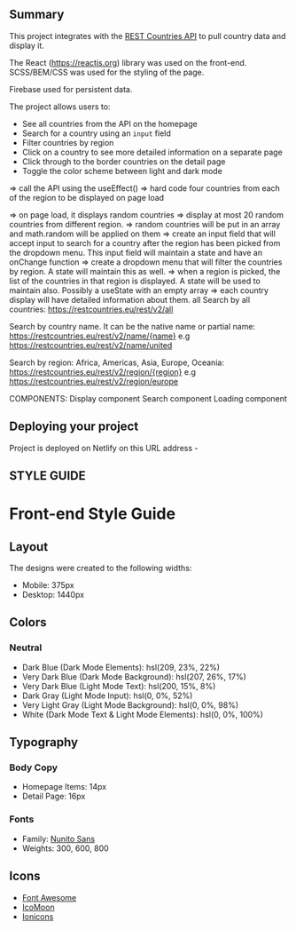 ## Summary

This project integrates with the [REST Countries API](https://restcountries.eu) to pull country data and display it.

The React (https://reactjs.org) library was used on the front-end. SCSS/BEM/CSS was used for the styling of the page.

Firebase used for persistent data.

The project allows users to:

- See all countries from the API on the homepage
- Search for a country using an `input` field
- Filter countries by region
- Click on a country to see more detailed information on a separate page
- Click through to the border countries on the detail page
- Toggle the color scheme between light and dark mode

=> call the API using the useEffect()
=> hard code four countries from each of the region to be displayed on page load

=> on page load, it displays random countries
  => display at most 20 random countries from different region. 
  => random countries will be put in an array and math.random will be applied on them
=> create an input field that will accept input to search for a country after the region has been picked from the dropdown menu. This input field will maintain a state and have an onChange function
=> create a dropdown menu that will filter the countries by region. A state will maintain this as well.
=> when a region is picked, the list of the countries in that region is displayed. A state will be used to maintain also. Possibly a useState with an empty array
=> each country display will have detailed information about them. 
all
Search by all countries:
https://restcountries.eu/rest/v2/all

Search by country name. It can be the native name or partial name: 
https://restcountries.eu/rest/v2/name/{name}
e.g https://restcountries.eu/rest/v2/name/united

Search by region: Africa, Americas, Asia, Europe, Oceania:
https://restcountries.eu/rest/v2/region/{region}
e.g https://restcountries.eu/rest/v2/region/europe


COMPONENTS:
Display component
Search component
Loading component


## Deploying your project

Project is deployed on Netlify on this URL address -

## STYLE GUIDE

# Front-end Style Guide

## Layout

The designs were created to the following widths:

- Mobile: 375px
- Desktop: 1440px

## Colors

### Neutral

- Dark Blue (Dark Mode Elements): hsl(209, 23%, 22%)
- Very Dark Blue (Dark Mode Background): hsl(207, 26%, 17%)
- Very Dark Blue (Light Mode Text): hsl(200, 15%, 8%)
- Dark Gray (Light Mode Input): hsl(0, 0%, 52%)
- Very Light Gray (Light Mode Background): hsl(0, 0%, 98%)
- White (Dark Mode Text & Light Mode Elements): hsl(0, 0%, 100%)

## Typography

### Body Copy

- Homepage Items: 14px
- Detail Page: 16px

### Fonts

- Family: [Nunito Sans](https://fonts.google.com/specimen/Nunito+Sans)
- Weights: 300, 600, 800

## Icons

- [Font Awesome](https://fontawesome.com)
- [IcoMoon](https://icomoon.io)
- [Ionicons](https://ionicons.com)
